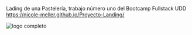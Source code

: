 Lading de una Pastelería, trabajo número uno del Bootcamp Fullstack UDD https://nicole-meller.github.io/Proyecto-Landing/

![logo completo](https://github.com/Nicole-Meller/Proyecto-Landing/assets/83424164/bbd62389-5048-4a94-a1a6-505d3f8a385a)

